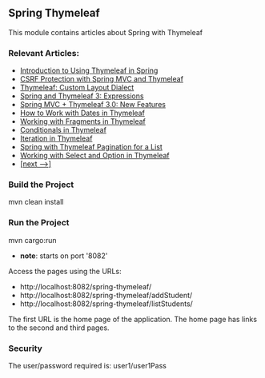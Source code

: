 ## Spring Thymeleaf 

This module contains articles about Spring with Thymeleaf

### Relevant Articles: 
- [Introduction to Using Thymeleaf in Spring](https://www.baeldung.com/thymeleaf-in-spring-mvc)
- [CSRF Protection with Spring MVC and Thymeleaf](https://www.baeldung.com/csrf-thymeleaf-with-spring-security)
- [Thymeleaf: Custom Layout Dialect](https://www.baeldung.com/thymeleaf-spring-layouts)
- [Spring and Thymeleaf 3: Expressions](https://www.baeldung.com/spring-thymeleaf-3-expressions)
- [Spring MVC + Thymeleaf 3.0: New Features](https://www.baeldung.com/spring-thymeleaf-3)
- [How to Work with Dates in Thymeleaf](https://www.baeldung.com/dates-in-thymeleaf)
- [Working with Fragments in Thymeleaf](https://www.baeldung.com/spring-thymeleaf-fragments)
- [Conditionals in Thymeleaf](https://www.baeldung.com/spring-thymeleaf-conditionals)
- [Iteration in Thymeleaf](https://www.baeldung.com/thymeleaf-iteration)
- [Spring with Thymeleaf Pagination for a List](https://www.baeldung.com/spring-thymeleaf-pagination)
- [Working with Select and Option in Thymeleaf](https://www.baeldung.com/thymeleaf-select-option)
- [[next -->]](/spring-thymeleaf-2)

### Build the Project

mvn clean install

### Run the Project

mvn cargo:run
- **note**: starts on port '8082'

Access the pages using the URLs:

 - http://localhost:8082/spring-thymeleaf/
 - http://localhost:8082/spring-thymeleaf/addStudent/
 - http://localhost:8082/spring-thymeleaf/listStudents/

The first URL is the home page of the application. The home page has links to the second and third pages.

### Security
The user/password required is: user1/user1Pass
